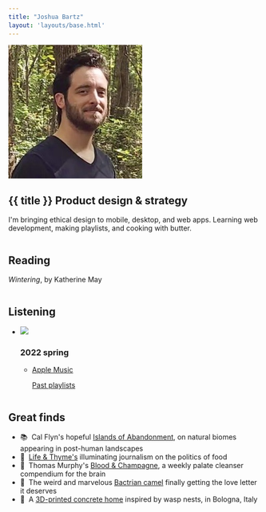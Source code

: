 ```yaml
---
title: "Joshua Bartz"
layout: 'layouts/base.html'
---
```


<section id="intro" class="greeting">
	<div class="row container-narrow">
		<div class="column">
			<div class="name-block">
				<img class="avatar" src="./img/profile-2.jpeg" alt="avatar" />
				<h1 class="vertical-center">{{ title }}
				<span class="small-caps header-modifier">Product design & strategy</span></h1>
			</div>
			<p>I'm bringing ethical design to mobile, desktop, and web apps. Learning web development, making playlists, and cooking with butter.</p>
		</div>
	</div>
</section>

<section>
	<div id="about-me" class="row container-narrow">
		<div class="column">
			<h2>Reading</h2>
			<p><em>Wintering</em>, by Katherine May</p>
			<!-- <p><span class="subnote"><a href="">Reading log</a></span></p> -->
		</div>
		<div class="column">
			<h2>Listening</h2>
			<ul class="no-list-decor chrono-lists">
				<li><img class="album" src="https://is4-ssl.mzstatic.com/image/thumb/m7qn9jC4lghgJKKg3sulKg/540x540cc.webp" />
				<h3 class="subheading">2022 spring</h3>
					<ul class="no-list-decor">
						<li><a href="https://music.apple.com/us/playlist/2022-spring/pl.u-LRdYmsBA2KX">Apple Music</a>
						<p><span class="subnote"><a href="./playlists">Past playlists</a></span></p></li>
					</ul>
				</li>
			</ul>
		</div>
	</div>
	<div id="good-finds" class="row container-narrow">
		<div class="double-column">
			<h2>Great finds</h2>
			<ul class="no-list-decor">
				<li>📚&nbsp;&nbsp;Cal Flyn's hopeful <a href="https://www.calflyn.com/nonfiction-books/islands-of-abandonment-nature-rebounding-post-human-landscape">Islands of Abandonment</a>, on natural biomes appearing in post-human landscapes</li>
				<li>🍱&nbsp;&nbsp;<a href="https://lifeandthyme.com">Life & Thyme's</a> illuminating journalism on the politics of food</li>
				<li>📸&nbsp;&nbsp;Thomas Murphy's <a href="https://therealmurphy.substack.com">Blood & Champagne</a>, a weekly palate cleanser compendium for the brain</li>
				<li>🐪&nbsp;&nbsp;The weird and marvelous <a href="https://vimeo.com/407941034">Bactrian camel</a> finally getting the love letter it deserves</li>
				<li>🐝&nbsp;&nbsp;A <a href="https://www.dwell.com/article/tecla-3d-printed-home-mario-cucinella-architects-wasp-28cde493">3D-printed concrete home</a> inspired by wasp nests, in Bologna, Italy</li>
			</ul>
		</div>
	</div>
</section>